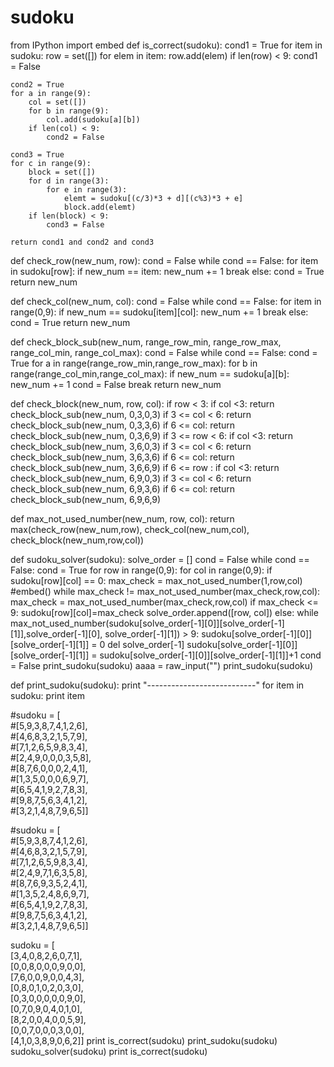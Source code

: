 # sudoku
from IPython import embed
def is_correct(sudoku):
    cond1 = True
    for item in sudoku:
        row = set([])
        for elem in item:
            row.add(elem)
        if len(row) < 9:
            cond1 = False

    cond2 = True
    for a in range(9):
        col = set([])
        for b in range(9):
            col.add(sudoku[a][b])
        if len(col) < 9:
            cond2 = False

    cond3 = True
    for c in range(9):
        block = set([])
        for d in range(3):
            for e in range(3):
                elemt = sudoku[(c/3)*3 + d][(c%3)*3 + e]
                block.add(elemt)
        if len(block) < 9:
            cond3 = False

    return cond1 and cond2 and cond3

def check_row(new_num, row):
    cond = False
    while cond == False:
        for item in sudoku[row]:
            if new_num == item:
                new_num += 1
                break
        else:
            cond = True
    return new_num

def check_col(new_num, col):
    cond = False
    while cond == False:
        for item in range(0,9):
            if new_num == sudoku[item][col]:
                new_num += 1
                break
        else:
            cond = True
    return new_num

def check_block_sub(new_num, range_row_min, range_row_max, range_col_min, range_col_max):
    cond = False
    while cond == False:
        cond = True
        for a in range(range_row_min,range_row_max):
            for b in range(range_col_min,range_col_max):
                if new_num == sudoku[a][b]:
                    new_num += 1
                    cond = False
                    break
    return new_num

def check_block(new_num, row, col):
        if row < 3:
            if col <3:
                return check_block_sub(new_num, 0,3,0,3)
            if 3 <= col < 6:
                return check_block_sub(new_num, 0,3,3,6)
            if 6 <= col:
                return check_block_sub(new_num, 0,3,6,9)
        if 3 <= row < 6:
            if col <3:
                return check_block_sub(new_num, 3,6,0,3)
            if 3 <= col < 6:
                return check_block_sub(new_num, 3,6,3,6)
            if 6 <= col:
                return check_block_sub(new_num, 3,6,6,9)
        if 6 <= row :
            if col <3:
                return check_block_sub(new_num, 6,9,0,3)
            if 3 <= col < 6:
                return check_block_sub(new_num, 6,9,3,6)
            if 6 <= col:
                return check_block_sub(new_num, 6,9,6,9)

def max_not_used_number(new_num, row, col):
    return max(check_row(new_num,row), check_col(new_num,col), check_block(new_num,row,col))

def sudoku_solver(sudoku):
    solve_order = []
    cond = False
    while cond == False:
        cond = True
        for row in range(0,9):
            for col in range(0,9):
                if sudoku[row][col] == 0:
                    max_check = max_not_used_number(1,row,col)
                    #embed()
                    while max_check != max_not_used_number(max_check,row,col):
                        max_check = max_not_used_number(max_check,row,col)
                    if max_check <= 9:
                        sudoku[row][col]=max_check
                        solve_order.append([row, col])
                    else:
                        while max_not_used_number(sudoku[solve_order[-1][0]][solve_order[-1][1]],solve_order[-1][0], solve_order[-1][1]) > 9:
                            sudoku[solve_order[-1][0]][solve_order[-1][1]] = 0
                            del solve_order[-1]
                        sudoku[solve_order[-1][0]][solve_order[-1][1]] = sudoku[solve_order[-1][0]][solve_order[-1][1]]+1
                    cond = False
                print_sudoku(sudoku)
                aaaa = raw_input("")
    print_sudoku(sudoku)

def print_sudoku(sudoku):
    print "---------------------------"
    for item in sudoku:
        print item

#sudoku = [\
#[5,9,3,8,7,4,1,2,6],\
#[4,6,8,3,2,1,5,7,9],\
#[7,1,2,6,5,9,8,3,4],\
#[2,4,9,0,0,0,3,5,8],\
#[8,7,6,0,0,0,2,4,1],\
#[1,3,5,0,0,0,6,9,7],\
#[6,5,4,1,9,2,7,8,3],\
#[9,8,7,5,6,3,4,1,2],\
#[3,2,1,4,8,7,9,6,5]]

#sudoku = [\
#[5,9,3,8,7,4,1,2,6],\
#[4,6,8,3,2,1,5,7,9],\
#[7,1,2,6,5,9,8,3,4],\
#[2,4,9,7,1,6,3,5,8],\
#[8,7,6,9,3,5,2,4,1],\
#[1,3,5,2,4,8,6,9,7],\
#[6,5,4,1,9,2,7,8,3],\
#[9,8,7,5,6,3,4,1,2],\
#[3,2,1,4,8,7,9,6,5]]

sudoku = [\
[3,4,0,8,2,6,0,7,1],\
[0,0,8,0,0,0,9,0,0],\
[7,6,0,0,9,0,0,4,3],\
[0,8,0,1,0,2,0,3,0],\
[0,3,0,0,0,0,0,9,0],\
[0,7,0,9,0,4,0,1,0],\
[8,2,0,0,4,0,0,5,9],\
[0,0,7,0,0,0,3,0,0],\
[4,1,0,3,8,9,0,6,2]]
print is_correct(sudoku)
print_sudoku(sudoku)
sudoku_solver(sudoku)
print is_correct(sudoku)
